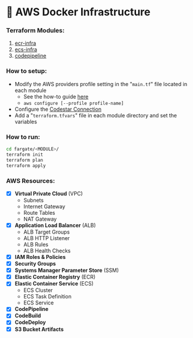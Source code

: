 # 🚜 AWS Docker Infrastructure

### Terraform Modules:
1. [ecr-infra](./fargate/ecr-infra)
2. [ecs-infra](./fargate/ecs-infra)
3. [codepipeline](./fargate/codepipeline)

### How to setup:
- Modify the AWS providers profile setting in the "`main.tf`" file located in each module
    - See the how-to guide [here](./fargate/README.md)
    - `aws configure [--profile profile-name]`
- Configure the [Codestar Connection](https://docs.aws.amazon.com/codepipeline/latest/userguide/connections-github.html)
- Add a "`terraform.tfvars`" file in each module directory and set the variables

### How to run:
```sh
cd fargate/<MODULE>/
terraform init
terraform plan
terraform apply
```

### AWS Resources:
- [x] **Virtual Private Cloud** (VPC)
    - Subnets
    - Internet Gateway
    - Route Tables
    - NAT Gateway
- [x] **Application Load Balancer** (ALB)
    - ALB Target Groups
    - ALB HTTP Listener
    - ALB Rules
    - ALB Health Checks
- [x] **IAM Roles & Policies**
- [x] **Security Groups**
- [x] **Systems Manager Parameter Store** (SSM)
- [x] **Elastic Container Registry** (ECR)
- [x] **Elastic Container Service** (ECS)
    - ECS Cluster
    - ECS Task Definition
    - ECS Service
- [x] **CodePipeline**
- [x] **CodeBuild**
- [x] **CodeDeploy**
- [X] **S3 Bucket Artifacts**
